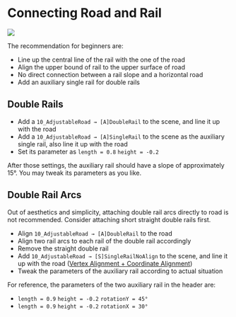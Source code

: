 # Connecting Road and Rail

![](/images/joints-example.jpg)

The recommendation for beginners are:

- Line up the central line of the rail with the one of the road
- Align the upper bound of rail to the upper surface of road
- No direct connection between a rail slope and a horizontal road
- Add an auxiliary single rail for double rails

## Double Rails

- Add a `10_AdjustableRoad → [A]DoubleRail` to the scene, and line it up with the road
- Add a `10_AdjustableRoad → [A]SingleRail` to the scene as the auxiliary single rail, also line it up with the road
- Set its parameter as `length = 0.8` `height = -0.2`

After those settings, the auxiliary rail should have a slope of approximately 15°. You may tweak its parameters as you like.

## Double Rail Arcs

Out of aesthetics and simplicity, attaching double rail arcs directly to road is not recommended. Consider attaching short straight double rails first.

- Align `10_AdjustableRoad → [A]DoubleRail` to the road
- Align two rail arcs to each rail of the double rail accordingly
- Remove the straight double rail
- Add `10_AdjustableRoad → [S]SingleRailNoAlign` to the scene, and line it up with the road ([Vertex Alignment + Coordinate Alignment](/en/start/alignment.md#vertex-alignment-coordinate-alignment))
- Tweak the parameters of the auxiliary rail according to actual situation

For reference, the parameters of the two auxiliary rail in the header are:

- `length = 0.9` `height = -0.2` `rotationY = 45°`
- `length = 0.9` `height = -0.2` `rotationX = 30°`
